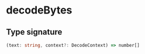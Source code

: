 # decodeBytes

## Type signature

<!-- prettier-ignore-start -->
```typescript
(text: string, context?: DecodeContext) => number[]
```
<!-- prettier-ignore-end -->
